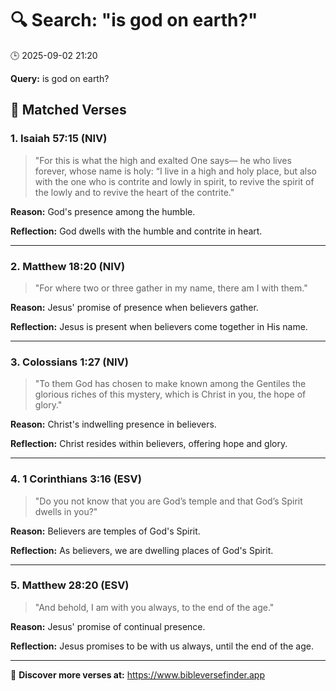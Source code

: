 # 🔍 Search: "is god on earth?"
🕒 2025-09-02 21:20

**Query:** is god on earth?

## 📖 Matched Verses

### 1. Isaiah 57:15 (NIV)
> "For this is what the high and exalted One says— he who lives forever, whose name is holy: “I live in a high and holy place, but also with the one who is contrite and lowly in spirit, to revive the spirit of the lowly and to revive the heart of the contrite."

**Reason:** God's presence among the humble.

**Reflection:** God dwells with the humble and contrite in heart.

---

### 2. Matthew 18:20 (NIV)
> "For where two or three gather in my name, there am I with them."

**Reason:** Jesus' promise of presence when believers gather.

**Reflection:** Jesus is present when believers come together in His name.

---

### 3. Colossians 1:27 (NIV)
> "To them God has chosen to make known among the Gentiles the glorious riches of this mystery, which is Christ in you, the hope of glory."

**Reason:** Christ's indwelling presence in believers.

**Reflection:** Christ resides within believers, offering hope and glory.

---

### 4. 1 Corinthians 3:16 (ESV)
> "Do you not know that you are God’s temple and that God’s Spirit dwells in you?"

**Reason:** Believers are temples of God's Spirit.

**Reflection:** As believers, we are dwelling places of God's Spirit.

---

### 5. Matthew 28:20 (ESV)
> "And behold, I am with you always, to the end of the age."

**Reason:** Jesus' promise of continual presence.

**Reflection:** Jesus promises to be with us always, until the end of the age.

---

🔗 **Discover more verses at:** https://www.bibleversefinder.app

